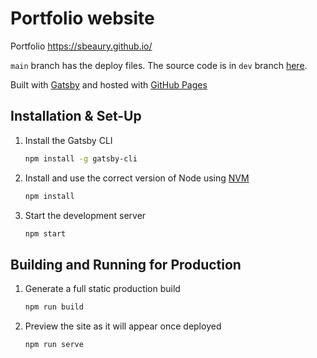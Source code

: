 # Portfolio website

Portfolio https://sbeaury.github.io/

`main` branch has the deploy files. The source code is in `dev` branch [here](https://github.com/sbeaury/sbeaury.github.io/tree/dev).

Built with <a href="https://www.gatsbyjs.org/" target="_blank">Gatsby</a> and hosted with <a href="https://pages.github.com/" target="_blank">GitHub Pages</a>

## Installation & Set-Up

1. Install the Gatsby CLI

   ```sh
   npm install -g gatsby-cli
   ```

2. Install and use the correct version of Node using [NVM](https://github.com/nvm-sh/nvm)

   ```sh
   npm install
   ```

3. Start the development server

   ```sh
   npm start
   ```

## Building and Running for Production

1. Generate a full static production build

   ```sh
   npm run build
   ```

1. Preview the site as it will appear once deployed

   ```sh
   npm run serve
   ```
